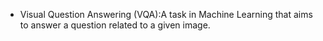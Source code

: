 - Visual Question Answering (VQA):A task in Machine Learning that aims to answer a question related to a given image.